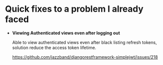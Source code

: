 # Quick fixes to a problem I already faced

+ <strong>Viewing Authenticated views even after logging out</strong>

  Able to view authenticated views even after black listing refresh tokens,
  solution reduce the access token lifetime.

  https://github.com/jazzband/djangorestframework-simplejwt/issues/218

